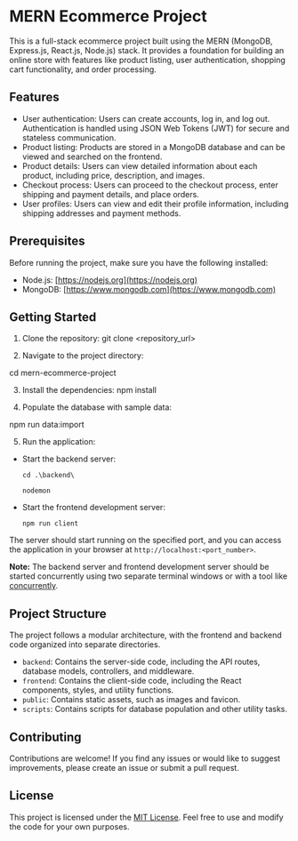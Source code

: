 # MERN Ecommerce Project

This is a full-stack ecommerce project built using the MERN (MongoDB, Express.js, React.js, Node.js) stack. It provides a foundation for building an online store with features like product listing, user authentication, shopping cart functionality, and order processing.

## Features

- User authentication: Users can create accounts, log in, and log out. Authentication is handled using JSON Web Tokens (JWT) for secure and stateless communication.
- Product listing: Products are stored in a MongoDB database and can be viewed and searched on the frontend.
- Product details: Users can view detailed information about each product, including price, description, and images.
- Checkout process: Users can proceed to the checkout process, enter shipping and payment details, and place orders.
- User profiles: Users can view and edit their profile information, including shipping addresses and payment methods.

## Prerequisites

Before running the project, make sure you have the following installed:

- Node.js: [https://nodejs.org](https://nodejs.org)
- MongoDB: [https://www.mongodb.com](https://www.mongodb.com)

## Getting Started

1. Clone the repository:
git clone <repository_url>


2. Navigate to the project directory:

cd mern-ecommerce-project

3. Install the dependencies:
npm install



4. Populate the database with sample data:

npm run data:import


5. Run the application:

- Start the backend server:

  ```
  cd .\backend\

  nodemon
  ```

- Start the frontend development server:

  ```
  npm run client
  ```

The server should start running on the specified port, and you can access the application in your browser at `http://localhost:<port_number>`.

**Note:** The backend server and frontend development server should be started concurrently using two separate terminal windows or with a tool like [concurrently](https://www.npmjs.com/package/concurrently).

## Project Structure

The project follows a modular architecture, with the frontend and backend code organized into separate directories.

- `backend`: Contains the server-side code, including the API routes, database models, controllers, and middleware.
- `frontend`: Contains the client-side code, including the React components, styles, and utility functions.
- `public`: Contains static assets, such as images and favicon.
- `scripts`: Contains scripts for database population and other utility tasks.

## Contributing

Contributions are welcome! If you find any issues or would like to suggest improvements, please create an issue or submit a pull request.

## License

This project is licensed under the [MIT License](LICENSE). Feel free to use and modify the code for your own purposes.

